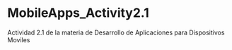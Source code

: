 # MobileApps_Activity2.1
Actividad 2.1 de la materia de Desarrollo de Aplicaciones para Dispositivos Moviles
